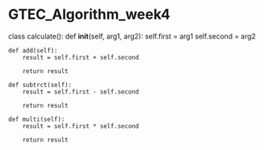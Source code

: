 # GTEC_Algorithm_week4

class calculate():
    def __init__(self, arg1, arg2):
        self.first = arg1
        self.second = arg2
    
    def add(self):
        result = self.first + self.second
        
        return result
    
    def subtrct(self):
        result = self.first - self.second
        
        return result
    
    def multi(self):
        result = self.first * self.second
        
        return result
